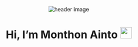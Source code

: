 <p align="center">
  <img src="./assets/HeaderImg" alt="header image" />
</p>

<h1 align="center">Hi, I’m Monthon Ainto <img height="30" src="https://em-content.zobj.net/thumbs/120/apple/354/waving-hand_1f44b.png" /></h1>
